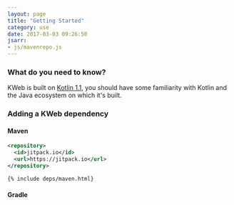 ```yaml
---
layout: page
title: "Getting Started"
category: use
date: 2017-03-03 09:26:50
jsarr:
- js/mavenrepo.js
---
```


### What do you need to know?

KWeb is built on [Kotlin 1.1](http://kotlinlang.org/), you should have some familiarity with Kotlin
and the Java ecosystem on which it's built.

### Adding a KWeb dependency

#### Maven
```xml
<repository>
  <id>jitpack.io</id>
  <url>https://jitpack.io</url>
</repository>
```

```xml
{% include deps/maven.html}
```
#### Gradle